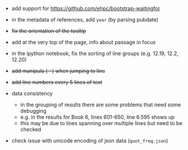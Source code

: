 
* add support for https://github.com/ehpc/bootstrap-waitingfor
* in the metadata of references, add `year` (by parsing pubdate)
* ~~fix the orientation of the tooltip~~
* add at the very top of the page, info about passage in focus
* in the ipython notebook, fix the sorting of line groups (e.g. 12.19, 12.2, 12.20)
* ~~add manipula (☞) when jumping to line~~
* ~~add line numbers every 5 lines of text~~

* data consistency
    - in the grouping of results there are some problems that need some debugging
    - e.g. in the results for Book 6, lines 601-650, line 6.595 shows up
    - this may be due to lines spanning over multiple lines but need to be checked
* check issue with unicode encoding of json data (`quot_freq.json`)